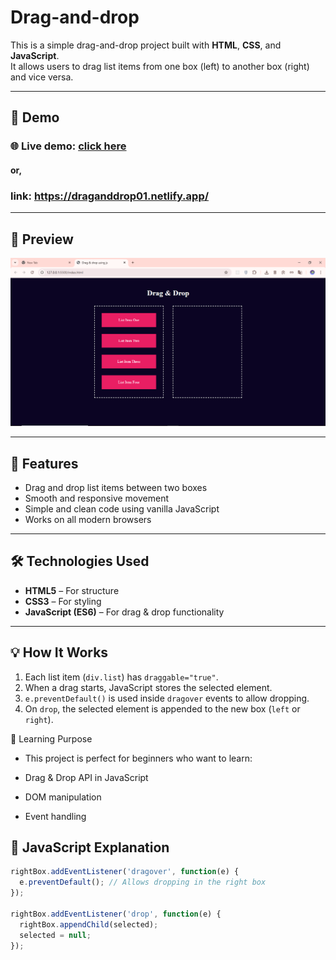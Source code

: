 # Drag-and-drop
This is a simple drag-and-drop project built with **HTML**, **CSS**, and **JavaScript**.  
It allows users to drag list items from one box (left) to another box (right) and vice versa.

---
## 🚀 Demo

### 🌐 Live demo: [click here](https://draganddrop01.netlify.app/)

#### or, 

### link: https://draganddrop01.netlify.app/

>
---

## 📸 Preview

![Digital Clock Preview](images/Screenshot_1.png)


---


## 🧩 Features

- Drag and drop list items between two boxes  
- Smooth and responsive movement  
- Simple and clean code using vanilla JavaScript  
- Works on all modern browsers

---

## 🛠️ Technologies Used

- **HTML5** – For structure  
- **CSS3** – For styling  
- **JavaScript (ES6)** – For drag & drop functionality  

---

## 💡 How It Works

1. Each list item (`div.list`) has `draggable="true"`.  
2. When a drag starts, JavaScript stores the selected element.  
3. `e.preventDefault()` is used inside `dragover` events to allow dropping.  
4. On `drop`, the selected element is appended to the new box (`left` or `right`).

🧠 Learning Purpose

- This project is perfect for beginners who want to learn:

- Drag & Drop API in JavaScript

- DOM manipulation

- Event handling

## 📜 JavaScript Explanation

```js
rightBox.addEventListener('dragover', function(e) {
  e.preventDefault(); // Allows dropping in the right box
});

rightBox.addEventListener('drop', function(e) {
  rightBox.appendChild(selected);
  selected = null;
});


